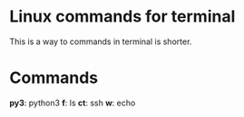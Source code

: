 # Linux commands for terminal
This is a way to commands in terminal is shorter.
# Commands
**py3**: python3
**f**: ls
**ct**: ssh
**w**: echo

